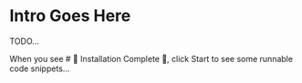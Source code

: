 # Intro Goes Here

TODO...

When you see # 🎉 Installation Complete 🎉, click Start to see some runnable code snippets...